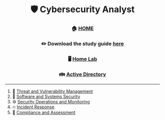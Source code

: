 <div align='center'>

# 🛡️ Cybersecurity Analyst

### 🏠 [HOME](README.md)
### ✏️ Download the study guide [here](https://comptiacdn.azureedge.net/webcontent/docs/default-source/exam-objectives/comptia-cysa-cs0-002-exam-objectives-(6-0).pdf?sfvrsn=86668f47_2)

### 🖥️ [Home Lab](homelab.md)
### 👪 [Active Directory](activedirectory.md)

</div>


- - -
  
1. 👻 [Threat and Vulnerability Management](part1.md)
2. 💾 [Software and Systems Security](part2.md)
3. ⚙️ [Security Operations and Monitoring](part3.md)
4. 🔥 [Incident Response](part4.md)
5. 📌 [Compliance and Assessment](part5.md)


